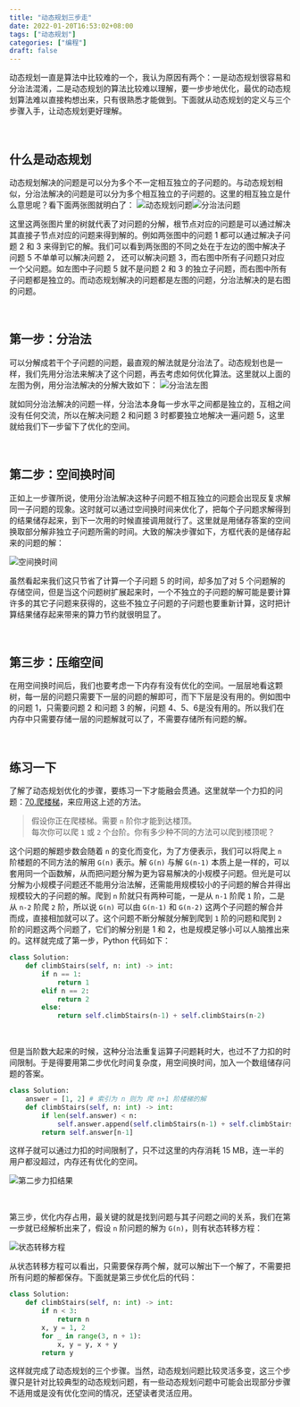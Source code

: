 ```yaml
---
title: "动态规划三步走"
date: 2022-01-20T16:53:02+08:00
tags: ["动态规划"]
categories: ["编程"]
draft: false
---
```



动态规划一直是算法中比较难的一个，我认为原因有两个：一是动态规划很容易和分治法混淆，二是动态规划的算法比较难以理解，要一步步地优化，最优的动态规划算法难以直接构想出来，只有很熟悉才能做到。下面就从动态规划的定义与三个步骤入手，让动态规划更好理解。

<!--more-->
<br />



## 什么是动态规划
动态规划解决的问题是可以分为多个不一定相互独立的子问题的。与动态规划相似，分治法解决的问题是可以分为多个相互独立的子问题的。这里的相互独立是什么意思呢？看下面两张图就明白了：
![动态规划问题](/images/dp.png)![分治法问题](/images/dc.png)

这里这两张图片里的树就代表了对问题的分解，根节点对应的问题是可以通过解决其直接子节点对应的问题来得到解的。例如两张图中的问题 1 都可以通过解决子问题 2 和 3 来得到它的解。我们可以看到两张图的不同之处在于左边的图中解决子问题 5 不单单可以解决问题 2， 还可以解决问题 3，而右图中所有子问题只对应一个父问题。如左图中子问题 5 就不是问题 2 和 3 的独立子问题，而右图中所有子问题都是独立的。而动态规划解决的问题都是左图的问题，分治法解决的是右图的问题。

<br />

## 第一步：分治法
可以分解成若干个子问题的问题，最直观的解法就是分治法了。动态规划也是一样，我们先用分治法来解决了这个问题，再去考虑如何优化算法。这里就以上面的左图为例，用分治法解决的分解大致如下：
![分治法左图](/images/dp1.png)

就如同分治法解决的问题一样，分治法本身每一步水平之间都是独立的，互相之间没有任何交流，所以在解决问题 2 和问题 3 时都要独立地解决一遍问题 5，这里就给我们下一步留下了优化的空间。


<br />

## 第二步：空间换时间
正如上一步骤所说，使用分治法解决这种子问题不相互独立的问题会出现反复求解同一子问题的现象。这时就可以通过空间换时间来优化了，把每个子问题求解得到的结果储存起来，到下一次用的时候直接调用就行了。这里就是用储存答案的空间换取部分解非独立子问题所需的时间。大致的解决步骤如下，方框代表的是储存起来的问题的解：

![空间换时间](/images/dp2.png)

虽然看起来我们这只节省了计算一个子问题 5 的时间，却多加了对 5 个问题解的存储空间，但是当这个问题树扩展起来时，一个不独立的子问题的解可能是要计算许多的其它子问题来获得的，这些不独立子问题的子问题也要重新计算，这时把计算结果储存起来带来的算力节约就很明显了。


<br />

## 第三步：压缩空间
在用空间换时间后，我们也要考虑一下内存有没有优化的空间。一层层地看这颗树，每一层的问题只需要下一层的问题的解即可，而下下层是没有用的。例如图中的问题 1，只需要问题 2 和问题 3 的解，问题 4、5、6是没有用的。所以我们在内存中只需要存储一层的问题解就可以了，不需要存储所有问题的解。

<br />

## 练习一下
了解了动态规划优化的步骤，要练习一下才能融会贯通。这里就举一个力扣的问题：[70.爬楼梯](https://leetcode-cn.com/problems/climbing-stairs/)，来应用这上述的方法。
> 假设你正在爬楼梯。需要 `n` 阶你才能到达楼顶。<br />
> 每次你可以爬 `1` 或 `2` 个台阶。你有多少种不同的方法可以爬到楼顶呢？

这个问题的解题步数会随着 `n` 的变化而变化，为了方便表示，我们可以将爬上 `n` 阶楼题的不同方法的解用 `G(n)` 表示。解 `G(n)` 与解 `G(n-1)` 本质上是一样的，可以套用同一个函数解，从而把问题分解为更为容易解决的小规模子问题。但光是可以分解为小规模子问题还不能用分治法解，还需能用规模较小的子问题的解合并得出规模较大的子问题的解。爬到 `n` 阶就只有两种可能，一是从 `n-1` 阶爬 `1` 阶，二是从 `n-2` 阶爬 `2` 阶，所以说 `G(n)` 可以由 `G(n-1)` 和 `G(n-2)` 这两个子问题的解合并而成，直接相加就可以了。这个问题不断分解就分解到爬到 `1` 阶的问题和爬到 `2` 阶的问题这两个问题了，它们的解分别是 1 和 2，也是规模足够小可以人脑推出来的。这样就完成了第一步，Python 代码如下：
```Python
class Solution:
    def climbStairs(self, n: int) -> int:
        if n == 1:
            return 1
        elif n == 2:            
            return 2
        else:
            return self.climbStairs(n-1) + self.climbStairs(n-2)
```

<br />

但是当阶数大起来的时候，这种分治法重复运算子问题耗时大，也过不了力扣的时间限制。于是得要用第二步优化时间复杂度，用空间换时间，加入一个数组储存问题的答案。
``` Python 
class Solution:
    answer = [1, 2] # 索引为 n 则为 爬 n+1 阶楼梯的解
    def climbStairs(self, n: int) -> int:
        if len(self.answer) < n:
            self.answer.append(self.climbStairs(n-1) + self.climbStairs(n-2))
        return self.answer[n-1]
```

这样子就可以通过力扣的时间限制了，只不过这里的内存消耗 15 MB，连一半的用户都没超过，内存还有优化的空间。

![第二步力扣结果](/images/leetcodeResult1.png)

<br />

第三步，优化内存占用，最关键的就是找到问题与其子问题之间的关系，我们在第一步就已经解析出来了，假设 `n` 阶问题的解为 `G(n)`，则有状态转移方程：

![状态转移方程](/images/formula.png)

从状态转移方程可以看出，只需要保存两个解，就可以解出下一个解了，不需要把所有问题的解都保存。下面就是第三步优化后的代码：
```Python
class Solution:
    def climbStairs(self, n: int) -> int:
        if n < 3:
            return n
        x, y = 1, 2
        for _ in range(3, n + 1):
            x, y = y, x + y
        return y
```
这样就完成了动态规划的三个步骤。当然，动态规划问题比较灵活多变，这三个步骤只是针对比较典型的动态规划问题，有一些动态规划问题中可能会出现部分步骤不适用或是没有优化空间的情况，还望读者灵活应用。
